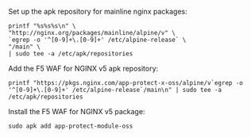 Set up the apk repository for mainline nginx packages:

```shell
printf "%s%s%s\n" \
"http://nginx.org/packages/mainline/alpine/v" \
`egrep -o '^[0-9]+\.[0-9]+' /etc/alpine-release` \
"/main" \
| sudo tee -a /etc/apk/repositories
```

Add the F5 WAF for NGINX v5 apk repository:

```shell
printf "https://pkgs.nginx.com/app-protect-x-oss/alpine/v`egrep -o '^[0-9]+\.[0-9]+' /etc/alpine-release`/main\n" | sudo tee -a /etc/apk/repositories
```

Install the F5 WAF for NGINX v5 package:

```shell
sudo apk add app-protect-module-oss
```